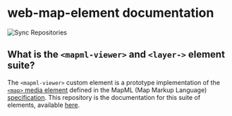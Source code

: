 # web-map-element documentation

![Sync Repositories](https://github.com/Maps4HTML/MapML.js/workflows/Sync%20Repositories/badge.svg)

## What is the `<mapml-viewer>` and `<layer->` element suite?

The `<mapml-viewer>` custom element is a prototype implementation of the
[`<map>` media element](https://maps4html.org/MapML-Specification/spec/#web-maps)
defined in the MapML (Map Markup Language)
[specification](https://maps4html.org/MapML-Specification/spec/). This repository is the documentation for this suite of elements, available [here](https://maps4html.org/web-map-doc/).
